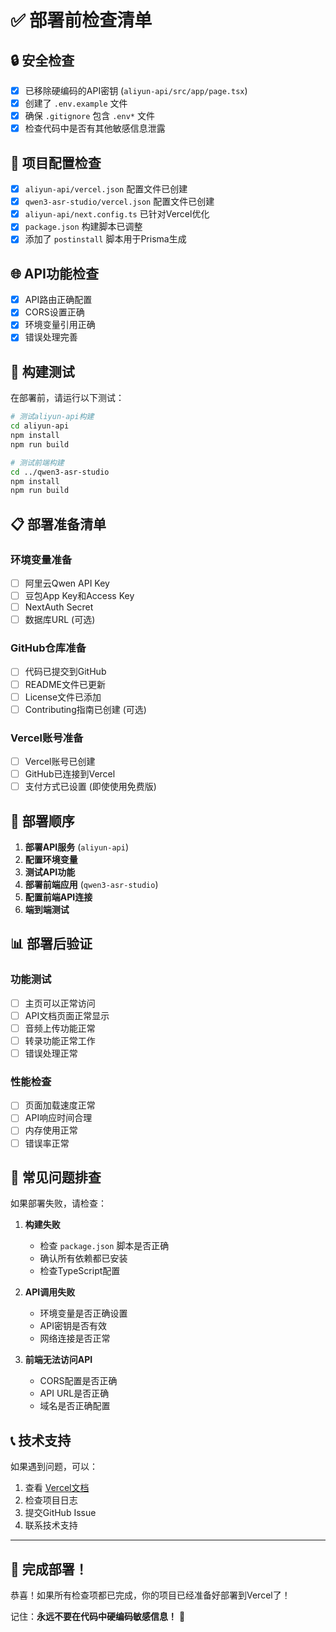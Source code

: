 # ✅ 部署前检查清单

## 🔒 安全检查

- [x] 已移除硬编码的API密钥 (`aliyun-api/src/app/page.tsx`)
- [x] 创建了 `.env.example` 文件
- [x] 确保 `.gitignore` 包含 `.env*` 文件
- [x] 检查代码中是否有其他敏感信息泄露

## 📁 项目配置检查

- [x] `aliyun-api/vercel.json` 配置文件已创建
- [x] `qwen3-asr-studio/vercel.json` 配置文件已创建
- [x] `aliyun-api/next.config.ts` 已针对Vercel优化
- [x] `package.json` 构建脚本已调整
- [x] 添加了 `postinstall` 脚本用于Prisma生成

## 🌐 API功能检查

- [x] API路由正确配置
- [x] CORS设置正确
- [x] 环境变量引用正确
- [x] 错误处理完善

## 🔧 构建测试

在部署前，请运行以下测试：

```bash
# 测试aliyun-api构建
cd aliyun-api
npm install
npm run build

# 测试前端构建
cd ../qwen3-asr-studio
npm install
npm run build
```

## 📋 部署准备清单

### 环境变量准备
- [ ] 阿里云Qwen API Key
- [ ] 豆包App Key和Access Key
- [ ] NextAuth Secret
- [ ] 数据库URL (可选)

### GitHub仓库准备
- [ ] 代码已提交到GitHub
- [ ] README文件已更新
- [ ] License文件已添加
- [ ] Contributing指南已创建 (可选)

### Vercel账号准备
- [ ] Vercel账号已创建
- [ ] GitHub已连接到Vercel
- [ ] 支付方式已设置 (即使使用免费版)

## 🚀 部署顺序

1. **部署API服务** (`aliyun-api`)
2. **配置环境变量**
3. **测试API功能**
4. **部署前端应用** (`qwen3-asr-studio`)
5. **配置前端API连接**
6. **端到端测试**

## 📊 部署后验证

### 功能测试
- [ ] 主页可以正常访问
- [ ] API文档页面正常显示
- [ ] 音频上传功能正常
- [ ] 转录功能正常工作
- [ ] 错误处理正常

### 性能检查
- [ ] 页面加载速度正常
- [ ] API响应时间合理
- [ ] 内存使用正常
- [ ] 错误率正常

## 🔄 常见问题排查

如果部署失败，请检查：

1. **构建失败**
   - 检查 `package.json` 脚本是否正确
   - 确认所有依赖都已安装
   - 检查TypeScript配置

2. **API调用失败**
   - 环境变量是否正确设置
   - API密钥是否有效
   - 网络连接是否正常

3. **前端无法访问API**
   - CORS配置是否正确
   - API URL是否正确
   - 域名是否正确配置

## 📞 技术支持

如果遇到问题，可以：
1. 查看 [Vercel文档](https://vercel.com/docs)
2. 检查项目日志
3. 提交GitHub Issue
4. 联系技术支持

---

## 🎉 完成部署！

恭喜！如果所有检查项都已完成，你的项目已经准备好部署到Vercel了！

记住：**永远不要在代码中硬编码敏感信息！** 🚀